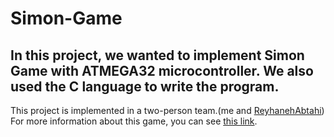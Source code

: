 # Simon-Game

## In this project, we wanted to implement **Simon Game** with **ATMEGA32** microcontroller. We also used the **C** language to write the program.

This project is implemented in a two-person team.(me and [ReyhanehAbtahi](https://github.com/ReyhaneAbtahi))
For more information about this game, you can see [this link](https://www.memozor.com/simon-games/simon-game).
